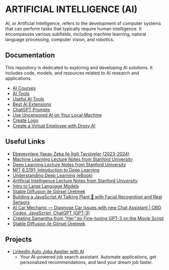 # ARTIFICIAL INTELLIGENCE (AI)

AI, or Artificial Intelligence, refers to the development of computer systems that can perform tasks that typically require human intelligence. It encompasses various subfields, including machine learning, natural language processing, computer vision, and robotics.

## Documentation

This repository is dedicated to exploring and developing AI solutions. It includes code, models, and resources related to AI research and applications.

- [AI Courses](./ai.courses.md)
- [AI Tools](./ai.tools.md)
- [Useful AI Tools](./useful.ai.tools.md)
- [Best AI Extensions](./extensions.md)
- [ChatGPT Prompts](./chatgpt.prompts.md)
- [Use Uncensored AI on Your Local Machine](./uncensored.ai.md)
- [Create Logo](./create.logo.md)
- [Create a Virtual Employee with Droxy AI](./create.virtual.employee.with.droxy.md)

## Useful Links

- [Ebeveynlere Yapay Zeka ile İlgili Tavsiyeler (2023-2024)](https://cbddo.gov.tr/arastirma-raporlari/)
- [Machine Learning Lecture Notes from Stanford University](https://github.com/afshinea/stanford-cs-229-machine-learning/tree/master)
- [Deep Learning Lecture Notes from Stanford University](https://github.com/afshinea/stanford-cs-230-deep-learning)
- [MIT 6.S191: Introduction to Deep Learning](https://www.youtube.com/watch?v=ErnWZxJovaM&list=PLtBw6njQRU-rwp5__7C0oIVt26ZgjG9NI&t=29s)
- [Understanding Deep Learning (eBook)](https://udlbook.github.io/udlbook/)
- [Artificial Intelligence Lecture Notes from Stanford University](https://github.com/afshinea/stanford-cs-221-artificial-intelligence)
- [Intro to Large Language Models](https://www.youtube.com/watch?v=zjkBMFhNj_g)
- [Stable Diffusion ile Görsel Üretmek](https://www.youtube.com/watch?v=DcwH_95F_pU)
- [Building a JavaScript AI Talking Plant 🌱 with Facial Recognition and Real Sensors](https://matemarschalko.medium.com/building-a-javascript-ai-talking-plant-with-facial-recognition-and-real-sensors-74364f005ae5)
- [AI Car Mechanic — Diagnose Car Issues with new Chat Assistant | OBD Codes, JavaScript, ChatGPT (GPT-3)](https://matemarschalko.medium.com/ai-car-mechanic-diagnose-car-issues-with-new-chat-assistant-obd-codes-javascript-chatgpt-d69b77405c39)
- [Creating Samantha from “Her” by Fine-tuning GPT-3 on the Movie Script](https://matemarschalko.medium.com/creating-samantha-from-her-by-fine-tuning-gpt-3-on-the-movie-script-dabdbf78b883)
- [Stable Diffusion ile Görsel Üretmek](https://www.youtube.com/watch?v=DcwH_95F_pU)

## Projects

- [LinkedIn Auto Jobs Applier with AI](https://github.com/feder-cr/linkedIn_auto_jobs_applier_with_AI)
  - Your AI-powered job search assistant. Automate applications, get personalized recommendations, and land your dream job faster.
